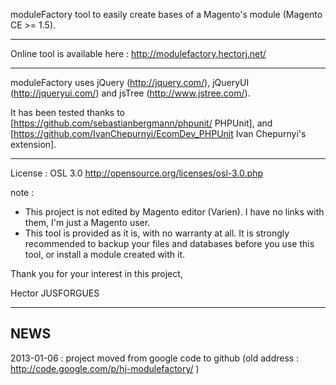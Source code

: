 moduleFactory tool to easily create bases of a Magento's module (Magento CE >= 1.5).


----


Online tool is available here : http://modulefactory.hectorj.net/


----


moduleFactory uses jQuery (http://jquery.com/), jQueryUI (http://jqueryui.com/) and jsTree (http://www.jstree.com/).

It has been tested thanks to [https://github.com/sebastianbergmann/phpunit/ PHPUnit], and [https://github.com/IvanChepurnyi/EcomDev_PHPUnit Ivan Chepurnyi's extension].


----

License : OSL 3.0 http://opensource.org/licenses/osl-3.0.php


note :
  * This project is not edited by Magento editor (Varien). I have no links with them, I'm just a Magento user.
  * This tool is provided as it is, with no warranty at all. It is strongly recommended to backup your files and databases before you use this tool, or install a module created with it.



Thank you for your interest in this project,

Hector JUSFORGUES

----
NEWS
----
2013-01-06 : project moved from google code to github (old address : http://code.google.com/p/hj-modulefactory/ )
